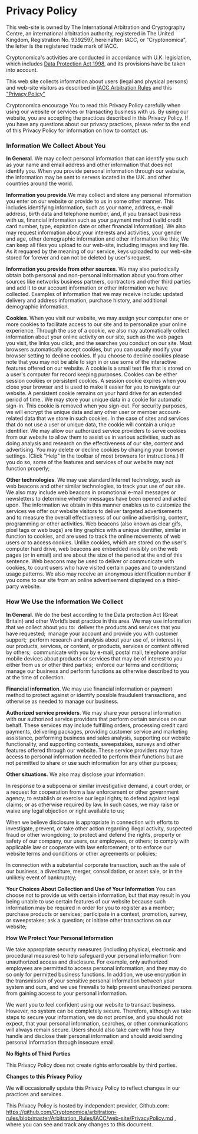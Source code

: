 Privacy Policy
==============

This web-site is owned by The International Arbitration and Cryptography Centre, an international arbitration authority, registered in The United Kingdom, Registration No. 9392597, hereinafter: IACC, or "Cryptonomica", the letter is the registered trade mark of IACC.

Cryptonomica's activities are conducted in accordance with U.K. legislation, which includes [Data Protection Act 1998](http://www.legislation.gov.uk/ukpga/1998/29/contents), and its provisions have be taken into account.

This web site collects information about users (legal and physical persons) and web-site visitors as described in [IACC Arbitration Rules](https://github.com/Cryptonomica/arbitration-rules/blob/master/Arbitration_Rules/IACC/IACC-Arbitration-Rules.EN.signed.md) and this ["Privacy Policy"](https://raw.githubusercontent.com/Cryptonomica/arbitration-rules/master/Arbitration_Rules/IACC/web-site/PrivacyPolicy.md)

Cryptonomica encourage You to read this Privacy Policy carefully when using our website or services or transacting business with us. By using our website, you are accepting the practices described in this Privacy Policy. If you have any questions about our privacy practices, please refer to the end of this Privacy Policy for information on how to contact us.

### Information We Collect About You

**In General**. We may collect personal information that can identify you such as your name and email address and other information that does not identify you. When you provide personal information through our website, the information may be sent to servers located in the U.K. and other countries around the world.

**Information you provide**.We may collect and store any personal information you enter on our website or provide to us in some other manner. This includes identifying information, such as your name, address, e-mail address, birth data and telephone number, and, if you transact business with us, financial information such as your payment method (valid credit card number, type, expiration date or other financial information). We also may request information about your interests and activities, your gender and age, other demographic information and other information like this;
We can keep all files you upload to our web-site, including images and key file. As it requared by the meaning of our service, keys uploaded to our web-site stored for forever and can not be deleted by user's request. 

**Information you provide from other sources**. We may also periodically obtain both personal and non-personal information about you from other sources like networks business partners, contractors and other third parties and add it to our account information or other information we have collected. Examples of information that we may receive include: updated delivery and address information, purchase history, and additional demographic information.

**Cookies**. When you visit our website, we may assign your computer one or more cookies to facilitate access to our site and to personalize your online experience. Through the use of a cookie, we also may automatically collect information about your online activity on our site, such as the web pages you visit, the links you click, and the searches you conduct on our site. Most browsers automatically accept cookies, but you can usually modify your browser setting to decline cookies. If you choose to decline cookies please note that you may not be able to sign in or use some of the interactive features offered on our website. A cookie is a small text file that is stored on a user's computer for record keeping purposes. Cookies can be either session cookies or persistent cookies. A session cookie expires when you close your browser and is used to make it easier for you to navigate our website. A persistent cookie remains on your hard drive for an extended period of time.. We may store your unique data in a cookie for automatic sign-in. This cookie is removed when you sign-out. For security purposes, we will encrypt the unique data and any other user or member account-related data that we store in such cookies. In the case of sites and services that do not use a user or unique data, the cookie will contain a unique identifier. We may allow our authorized service providers to serve cookies from our website to allow them to assist us in various activities, such as doing analysis and research on the effectiveness of our site, content and advertising. You may delete or decline cookies by changing your browser settings. (Click "Help" in the toolbar of most browsers for instructions.) If you do so, some of the features and services of our website may not function properly; 

**Other technologies**. We may use standard Internet technology, such as web beacons and other similar technologies, to track your use of our site. We also may include web beacons in promotional e-mail messages or newsletters to determine whether messages have been opened and acted upon. The information we obtain in this manner enables us to customize the services we offer our website visitors to deliver targeted advertisements and to measure the overall effectiveness of our online advertising, content, programming or other activities. Web beacons (also known as clear gifs, pixel tags or web bugs) are tiny graphics with a unique identifier, similar in function to cookies, and are used to track the online movements of web users or to access cookies. Unlike cookies, which are stored on the user's computer hard drive, web beacons are embedded invisibly on the web pages (or in email) and are about the size of the period at the end of this sentence. Web beacons may be used to deliver or communicate with cookies, to count users who have visited certain pages and to understand usage patterns. We also may receive an anonymous identification number if you come to our site from an online advertisement displayed on a third-party website.

### How We Use the Information We Collect

**In General**. We do the best according to the Data protection Act (Great Britain) and other World’s best practice in this area. We may use information that we collect about you to: 
deliver the products and services that you have requested; 
manage your account and provide you with customer support; 
perform research and analysis about your use of, or interest in, our products, services, or content, or products, services or content offered by others; 
communicate with you by e-mail, postal mail, telephone and/or mobile devices about products or services that may be of interest to you either from us or other third parties; 
enforce our terms and conditions; 
manage our business and perform functions as otherwise described to you at the time of collection.

**Financial information**. We may use financial information or payment method to protect against or identify possible fraudulent transactions, and otherwise as needed to manage our business.

**Authorized service providers**. We may share your personal information with our authorized service providers that perform certain services on our behalf. These services may include fulfilling orders, processing credit card payments, delivering packages, providing customer service and marketing assistance, performing business and sales analysis, supporting our website functionality, and supporting contests, sweepstakes, surveys and other features offered through our website. These service providers may have access to personal information needed to perform their functions but are not permitted to share or use such information for any other purposes;

**Other situations**. We also may disclose your information:

In response to a subpoena or similar investigative demand, a court order, or a request for cooperation from a law enforcement or other government agency; to establish or exercise our legal rights; to defend against legal claims; or as otherwise required by law. In such cases, we may raise or waive any legal objection or right available to us;

When we believe disclosure is appropriate in connection with efforts to investigate, prevent, or take other action regarding illegal activity, suspected fraud or other wrongdoing; to protect and defend the rights, property or safety of our company, our users, our employees, or others; to comply with applicable law or cooperate with law enforcement; or to enforce our website terms and conditions or other agreements or policies;

In connection with a substantial corporate transaction, such as the sale of our business, a divestiture, merger, consolidation, or asset sale, or in the unlikely event of bankruptcy;

**Your Choices About Collection and Use of Your Information**
You can choose not to provide us with certain information, but that may result in you being unable to use certain features of our website because such information may be required in order for you to register as a member; purchase products or services; participate in a contest, promotion, survey, or sweepstakes; ask a question; or initiate other transactions on our website; 

**How We Protect Your Personal Information**

We take appropriate security measures (including physical, electronic and procedural measures) to help safeguard your personal information from unauthorized access and disclosure. For example, only authorized employees are permitted to access personal information, and they may do so only for permitted business functions. In addition, we use encryption in the transmission of your sensitive personal information between your system and ours, and we use firewalls to help prevent unauthorized persons from gaining access to your personal information.  

We want you to feel confident using our website to transact business. However, no system can be completely secure. Therefore, although we take steps to secure your information, we do not promise, and you should not expect, that your personal information, searches, or other communications will always remain secure. Users should also take care with how they handle and disclose their personal information and should avoid sending personal information through insecure email.

**No Rights of Third Parties**

This Privacy Policy does not create rights enforceable by third parties.

**Changes to this Privacy Policy**

We will occasionally update this Privacy Policy to reflect changes in our practices and services.

This Privacy Policy is hosted by independent provider, Github.com: https://github.com/Cryptonomica/arbitration-rules/blob/master/Arbitration_Rules/IACC/web-site/PrivacyPolicy.md , where you can see and track any changes to this document.

